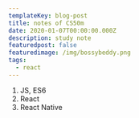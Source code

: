 ```yaml
---
templateKey: blog-post
title: notes of CS50m
date: 2020-01-07T00:00:00.000Z
description: study note
featuredpost: false
featuredimage: /img/bossybeddy.png
tags:
  - react
---
```

1. JS, ES6
2. React
3. React Native
